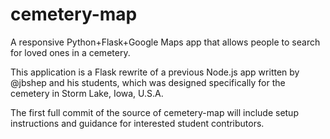# cemetery-map
A responsive Python+Flask+Google Maps app that allows people to search for loved ones in a cemetery.

This application is a Flask rewrite of a previous Node.js app written by @jbshep and his students, which was designed specifically for the cemetery in Storm Lake, Iowa, U.S.A.

The first full commit of the source of cemetery-map will include setup instructions and guidance for interested student contributors.

